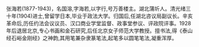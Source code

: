 张海若(1877-1943)，名国溶,字海若,以字行,号万善楼主。湖北蒲圻人。清光绪三十年(1904)进士,曾留学日本,毕业于政法大学。归国后,任湖北咨议局副议长。辛亥革命后,历任约法会议议员、汉口商业学堂监督、政事堂参议、评政院评事。1928年后退居北京,专心书画和金石研究,后任北京女子师范大学教授。擅书法,得《泰山经石峪金刚经》之神韵,其用笔兼杂隶篆笔法,起笔多以圆笔笔法,凝重浑厚。